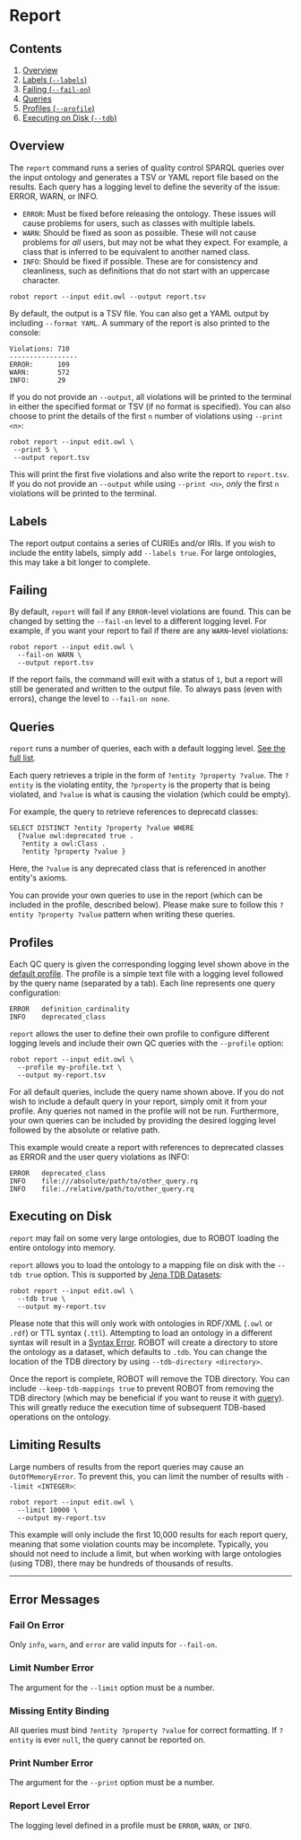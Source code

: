 # Report

## Contents

1. [Overview](#overview)
2. [Labels (`--labels`)](#labels)
3. [Failing (`--fail-on`)](#failing)
4. [Queries](#queries)
5. [Profiles (`--profile`)](#profiles)
6. [Executing on Disk (`--tdb`)](#executing-on-disk)

## Overview

The `report` command runs a series of quality control SPARQL queries over the input ontology and generates a TSV or YAML report file based on the results. Each query has a logging level to define the severity of the issue: ERROR, WARN, or INFO.
* `ERROR`: Must be fixed before releasing the ontology. These issues will cause problems for users, such as classes with multiple labels.
* `WARN`: Should be fixed as soon as possible. These will not cause problems for *all* users, but may not be what they expect. For example, a class that is inferred to be equivalent to another named class.
* `INFO`: Should be fixed if possible. These are for consistency and cleanliness, such as definitions that do not start with an uppercase character.
<!-- DO NOT TEST -->
```
robot report --input edit.owl --output report.tsv
```

By default, the output is a TSV file. You can also get a YAML output by including `--format YAML`. A summary of the report is also printed to the console:
```
Violations: 710
-----------------
ERROR:      109
WARN:       572
INFO:       29
```

If you do not provide an `--output`, all violations will be printed to the terminal in either the specified format or TSV (if no format is specified). You can also choose to print the details of the first `n` number of violations using `--print <n>`:
<!-- DO NOT TEST -->
```
robot report --input edit.owl \
 --print 5 \
 --output report.tsv
```

This will print the first five violations and also write the report to `report.tsv`. If you do not provide an `--output` while using `--print <n>`, *only* the first `n` violations will be printed to the terminal.

## Labels

The report output contains a series of CURIEs and/or IRIs. If you wish to include the entity labels, simply add `--labels true`. For large ontologies, this may take a bit longer to complete.

## Failing

By default, `report` will fail if any `ERROR`-level violations are found. This can be changed by setting the `--fail-on` level to a different logging level. For example, if you want your report to fail if there are any `WARN`-level violations:
<!-- DO NOT TEST -->
```
robot report --input edit.owl \
  --fail-on WARN \
  --output report.tsv
```

If the report fails, the command will exit with a status of `1`, but a report will still be generated and written to the output file. To always pass (even with errors), change the level to `--fail-on none`.

## Queries

`report` runs a number of queries, each with a default logging level. [See the full list](report_queries/).

Each query retrieves a triple in the form of `?entity ?property ?value`. The `?entity` is the violating entity, the `?property` is the property that is being violated, and `?value` is what is causing the violation (which could be empty).

For example, the query to retrieve references to deprecatd classes:
```
SELECT DISTINCT ?entity ?property ?value WHERE
  {?value owl:deprecated true .
   ?entity a owl:Class .
   ?entity ?property ?value }
```
Here, the `?value` is any deprecated class that is referenced in another entity's axioms.

You can provide your own queries to use in the report (which can be included in the profile, described below). Please make sure to follow this `?entity ?property ?value` pattern when writing these queries.

## Profiles

Each QC query is given the corresponding logging level shown above in the [default profile](/). The profile is a simple text file with a logging level followed by the query name (separated by a tab). Each line represents one query configuration:
```
ERROR	definition_cardinality
INFO	deprecated_class
```

`report` allows the user to define their own profile to configure different logging levels and include their own QC queries with the `--profile` option:
<!-- DO NOT TEST -->
```
robot report --input edit.owl \
  --profile my-profile.txt \
  --output my-report.tsv
```

For all default queries, include the query name shown above. If you do not wish to include a default query in your report, simply omit it from your profile. Any queries not named in the profile will not be run. Furthermore, your own queries can be included by providing the desired logging level followed by the absolute or relative path.

This example would create a report with references to deprecated classes as ERROR and the user query violations as INFO:
```
ERROR   deprecated_class
INFO    file:///absolute/path/to/other_query.rq
INFO    file:./relative/path/to/other_query.rq
```

## Executing on Disk

`report` may fail on some very large ontologies, due to ROBOT loading the entire ontology into memory.

`report` allows you to load the ontology to a mapping file on disk with the `--tdb true` option. This is supported by [Jena TDB Datasets](http://jena.apache.org/documentation/tdb/datasets.html):

```
robot report --input edit.owl \
  --tdb true \
  --output my-report.tsv
```

Please note that this will only work with ontologies in RDF/XML (`.owl` or `.rdf`) or TTL syntax (`.ttl`). Attempting to load an ontology in a different syntax will result in a [Syntax Error](#syntax-error). ROBOT will create a directory to store the ontology as a dataset, which defaults to `.tdb`. You can change the location of the TDB directory by using `--tdb-directory <directory>`.

Once the report is complete, ROBOT will remove the TDB directory. You can include `--keep-tdb-mappings true` to prevent ROBOT from removing the TDB directory (which may be beneficial if you want to reuse it with [query](/query#executing-on-disk)). This will greatly reduce the execution time of subsequent TDB-based operations on the ontology.

## Limiting Results

Large numbers of results from the report queries may cause an `OutOfMemoryError`. To prevent this, you can limit the number of results with `--limit <INTEGER>`:

```
robot report --input edit.owl \
  --limit 10000 \
  --output my-report.tsv
```

This example will only include the first 10,000 results for each report query, meaning that some violation counts may be incomplete. Typically, you should not need to include a limit, but when working with large ontologies (using TDB), there may be hundreds of thousands of results.

---

## Error Messages

### Fail On Error

Only `info`, `warn`, and `error` are valid inputs for `--fail-on`.

### Limit Number Error

The argument for the `--limit` option must be a number.

### Missing Entity Binding

All queries must bind `?entity ?property ?value` for correct formatting. If `?entity` is ever `null`, the query cannot be reported on.

### Print Number Error

The argument for the `--print` option must be a number. 

### Report Level Error

The logging level defined in a profile must be `ERROR`, `WARN`, or `INFO`.
